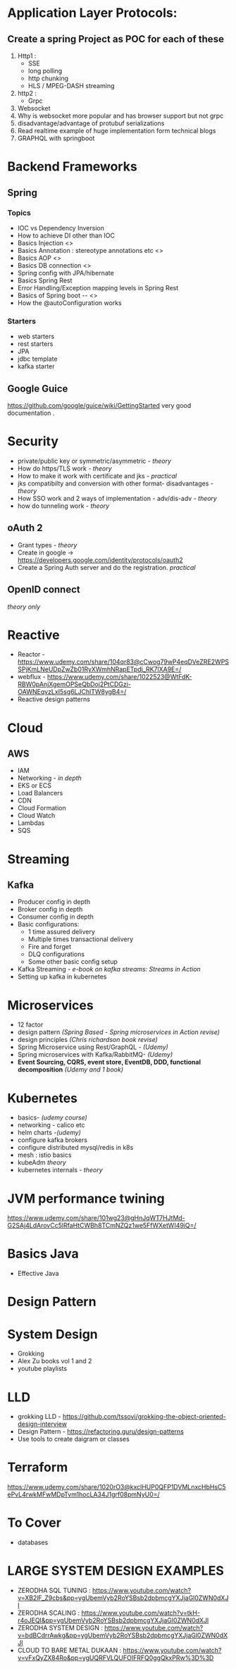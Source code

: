 
# Application Layer Protocols:

## Create a spring Project as POC for each of these

1. Http1 :
    * SSE 
    * long polling
    * http chunking
    * HLS / MPEG-DASH streaming
2. http2 :
    * Grpc
3. Websocket
4. Why is websocket more popular and has browser support but not grpc
5. disadvantage/advantage of protubuf serializations
6. Read realtime example of huge implementation form technical blogs
7. GRAPHQL with springboot


# Backend Frameworks

## Spring 

### Topics
* IOC vs Dependency Inversion
* How to achieve DI other than IOC
* Basics Injection <<will Provide the pdf>>
* Basics Annotation : stereotype annotations etc <<will provide link>>
* Basics AOP <<will provide the pdf>>
* Basics DB connection <<will provide the pdf>>
* Spring config with JPA/hibernate
* Basics Spring Rest 
* Error Handling/Exception mapping levels in Spring Rest
* Basics of Spring boot -- <<will provide the pdf>>
* How the @autoConfiguration works

### Starters

* web starters
* rest starters
* JPA
* jdbc template
* kafka starter
  
## Google Guice

https://github.com/google/guice/wiki/GettingStarted
very good documentation . 

# Security

* private/public key or symmetric/asymmetric  - _theory_
* How do https/TLS work - _theory_
* How to make it work with certificate and jks - _practical_
* jks compatibilty and conversion with other format- disadvantages - _theory_
* How SSO work and 2 ways of implementation - adv/dis-adv - _theory_
* how do tunneling work - _theory_

## oAuth 2
* Grant types - _theory_
* Create in google -> https://developers.google.com/identity/protocols/oauth2
* Create a Spring Auth server and do the registration. _practical_

## OpenID connect 
_theory only_

# Reactive

* Reactor - https://www.udemy.com/share/104qr83@cCwog79wP4eqDVeZRE2WPSSPjKmLNeUDpZwZb01RyXWmhNRapETpdj_RK7lXA9E=/
* webflux - https://www.udemy.com/share/1022523@WtFdK-RBW0pAnjXgemOPSeQbDoj2PtCDGzi-OAWNEqvzLxI5sg6LJChlTW8ygB4=/
* Reactive design patterns

# Cloud

## AWS
* IAM
* Networking - _in depth_
* EKS or ECS
* Load Balancers
* CDN
* Cloud Formation
* Cloud Watch
* Lambdas
* SQS

# Streaming

## Kafka
* Producer config in depth
* Broker config in depth
* Consumer config in depth
* Basic configurations:
  * 1 time assured delivery
  * Multiple times transactional delivery
  * Fire and forget
  * DLQ configurations
  * Some other basic config setup
* Kafka Streaming - _e-book on kafka streams: Streams in Action_
* Setting up kafka in kubernetes

# Microservices
* 12 factor
* design pattern _(Spring Based - Spring microservices in Action revise)_
* design principles _(Chris richardson book revise)_
* Spring Microservice using Rest/GraphQL - _(Udemy)_
* Spring microservices with Kafka/RabbitMQ-  _(Udemy)_
* **Event Sourcing, CQRS, event store, EventDB, DDD, functional decomposition** _(Udemy and 1 book)_ 

# Kubernetes

* basics- _(udemy course)_
* networking - calico etc
* helm charts -_(udemy)_
* configure kafka brokers 
* configure distributed mysql/redis in k8s
* mesh : istio basics
* kubeAdm _theory_
* kubernetes internals - _theory_

# JVM performance twining 

https://www.udemy.com/share/101wg23@gHnJqWT7HJtMd-G2SAj4LdArovCc5lRfaHtCWBh8TCmNZQz1we5FfWXetWI49iQ=/

# Basics Java
* Effective Java

# Design Pattern

# System Design 

* Grokking
* Alex Zu books vol 1 and 2
* youtube playlists

# LLD

* grokking LLD - https://github.com/tssovi/grokking-the-object-oriented-design-interview
* Design Pattern - https://refactoring.guru/design-patterns
* Use tools to create daigram or classes

# Terraform 
https://www.udemy.com/share/1020rO3@kxclHUP0QFP1DVMLnxcHbHsC5ePvL4rwkMFwMDpTvm1hocLA34J1grf08pmNyU0=/

# To Cover

* databases

# LARGE SYSTEM DESIGN EXAMPLES

* ZERODHA SQL TUNING     : https://www.youtube.com/watch?v=XB2lF_Z9cbs&pp=ygUbemVyb2RoYSBsb2dpbmcgYXJjaGl0ZWN0dXJl
* ZERODHA SCALING : https://www.youtube.com/watch?v=tkH-r4oJEQI&pp=ygUbemVyb2RoYSBsb2dpbmcgYXJjaGl0ZWN0dXJl
* ZERODHA SYSTEM DESIGN : https://www.youtube.com/watch?v=bdBCdrrAwkg&pp=ygUbemVyb2RoYSBsb2dpbmcgYXJjaGl0ZWN0dXJl
* CLOUD TO BARE METAL DUKAAN : https://www.youtube.com/watch?v=vFxQyZX84Ro&pp=ygUQRFVLQUFOIFRFQ0ggQkxPRw%3D%3D 
